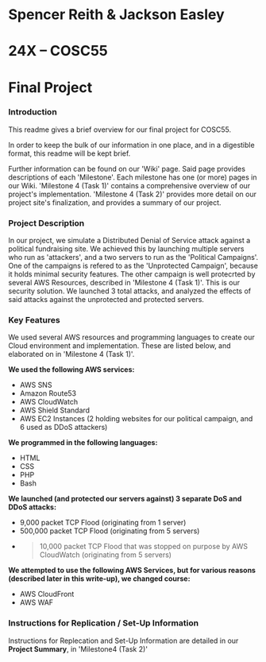 # Spencer Reith & Jackson Easley
# 24X – COSC55
# Final Project

### Introduction

This readme gives a brief overview for our final project for COSC55.

In order to keep the bulk of our information in one place, and in a digestible format, this readme will be kept brief.

Further information can be found on our 'Wiki' page. Said page provides descriptions of each 'Milestone'. Each milestone has one (or more) pages in our Wiki.
'Milestone 4 (Task 1)' contains a comprehensive overview of our project's implementation. 'Milestone 4 (Task 2)' provides more detail on our project site's finalization, and provides a summary of our project.

### Project Description

In our project, we simulate a Distributed Denial of Service attack against a political fundraising site. We achieved this by launching multiple servers who run as 'attackers', and a two servers to run as the 'Political Campaigns'. One of the campaigns is refered to as the 'Unprotected Campaign', because it holds minimal security features. The other campaign is well protecrted by several AWS Resources, described in 'Milestone 4 (Task 1)'. This is our security solution. We launched 3 total attacks, and analyzed the effects of said attacks against the unprotected and protected servers.

### Key Features

We used several AWS resources and programming languages to create our Cloud environment and implementation. These are listed below, and elaborated on in 'Milestone 4 (Task 1)'.

**We used the following AWS services:**
- AWS SNS
- Amazon Route53
- AWS CloudWatch
- AWS Shield Standard
- AWS EC2 Instances (2 holding websites for our political campaign, and 6 used as DDoS attackers)

**We programmed in the following languages:**
- HTML
- CSS
- PHP
- Bash

**We launched (and protected our servers against) 3 separate DoS and DDoS attacks:**
- 9,000 packet TCP Flood (originating from 1 server)
- 500,000 packet TCP Flood (originating from 5 servers)
- >10,000 packet TCP Flood that was stopped on purpose by AWS CloudWatch (originating from 5 servers)

**We attempted to use the following AWS Services, but for various reasons (described later in this write-up), we changed course:**
- AWS CloudFront
- AWS WAF

### Instructions for Replication / Set-Up Information
Instructions for Replecation and Set-Up Information are detailed in our **Project Summary**, in 'Milestone4 (Task 2)'
